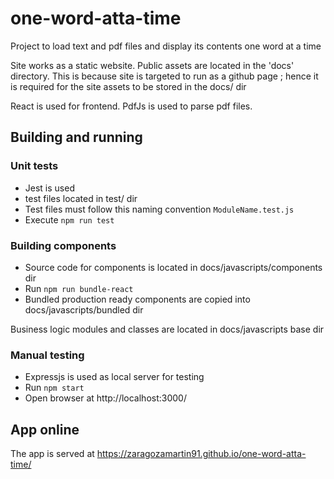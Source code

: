 # one-word-atta-time
Project to load text and pdf files and display its contents one word at a time

Site works as a static website. Public assets are located in the 'docs' directory. This is because
site is targeted to run as a github page ; hence it is required for the site assets to be stored
in the docs/ dir

React is used for frontend. PdfJs is used to parse pdf files. 

## Building and running

### Unit tests
- Jest is used
- test files located in test/ dir
- Test files must follow this naming convention `ModuleName.test.js`
- Execute `npm run test`

### Building components
- Source code for components is located in docs/javascripts/components dir
- Run `npm run bundle-react`
- Bundled production ready components are copied into docs/javascripts/bundled dir

Business logic modules and classes are located in docs/javascripts base dir

### Manual testing
- Expressjs is used as local server for testing
- Run `npm start`
- Open browser at http://localhost:3000/

## App online

The app is served at https://zaragozamartin91.github.io/one-word-atta-time/
